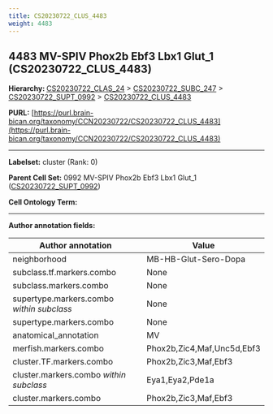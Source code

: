 ```yaml
---
title: CS20230722_CLUS_4483
weight: 4483
---
```

## 4483 MV-SPIV Phox2b Ebf3 Lbx1 Glut_1 (CS20230722_CLUS_4483)
<b>Hierarchy: </b>
[CS20230722_CLAS_24](../CS20230722_CLAS_24) >
[CS20230722_SUBC_247](../CS20230722_SUBC_247) >
[CS20230722_SUPT_0992](../CS20230722_SUPT_0992) >
[CS20230722_CLUS_4483](../CS20230722_CLUS_4483)

**PURL:** [https://purl.brain-bican.org/taxonomy/CCN20230722/CS20230722_CLUS_4483](https://purl.brain-bican.org/taxonomy/CCN20230722/CS20230722_CLUS_4483)

---


**Labelset:** cluster (Rank: 0)

**Parent Cell Set:** 0992 MV-SPIV Phox2b Ebf3 Lbx1 Glut_1 ([CS20230722_SUPT_0992](../CS20230722_SUPT_0992))



**Cell Ontology Term:** 

[MARKER GENES.]: #


---

[TRANSFERRED ANNOTATIONS.]: #


[AUTHOR ANNOTATION FIELDS.]: #


**Author annotation fields:**

| Author annotation | Value |
|-------------------|-------|
|neighborhood|MB-HB-Glut-Sero-Dopa|
|subclass.tf.markers.combo|None|
|subclass.markers.combo|None|
|supertype.markers.combo _within subclass_|None|
|supertype.markers.combo|None|
|anatomical_annotation|MV|
|merfish.markers.combo|Phox2b,Zic4,Maf,Unc5d,Ebf3|
|cluster.TF.markers.combo|Phox2b,Zic3,Maf,Ebf3|
|cluster.markers.combo _within subclass_|Eya1,Eya2,Pde1a|
|cluster.markers.combo|Phox2b,Zic3,Maf,Ebf3|
